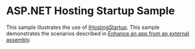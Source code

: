 # ASP.NET Hosting Startup Sample

This sample illustrates the use of [IHostingStartup](https://docs.microsoft.com/dotnet/api/microsoft.aspnetcore.hosting.ihostingstartup). This sample demonstrates the scenarios described in [Enhance an app from an external assembly](https://docs.microsoft.com/aspnet/core/fundamentals/configuration/platform-specific-configuration).
